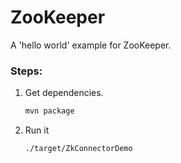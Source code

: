 # ZooKeeper  

A 'hello world' example for ZooKeeper.   

### Steps: 

1. Get dependencies. 
    ```bash
    mvn package
    ```

2. Run it 
    ```bash
    ./target/ZkConnectorDemo 
    ```

